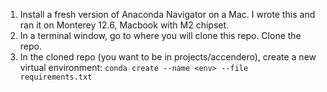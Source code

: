 1. Install a fresh version of Anaconda Navigator on a Mac. I wrote this and ran it on Monterey 12.6, Macbook with M2 chipset.
2. In a terminal window, go to where you will clone this repo. Clone the repo.
3. In the cloned repo (you want to be in projects/accendero), create a new virtual environment:
  `conda create --name <env> --file requirements.txt`
